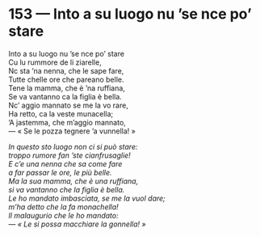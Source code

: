 # 153 — Into a su luogo nu ’se nce po’ stare

Into a su luogo nu ’se nce po’ stare  
Cu lu rummore de li ziarelle,  
Nc sta ’na nenna, che le sape fare,  
Tutte chelle ore che pareano belle.  
Tene la mamma, che è ’na ruffiana,  
Se va vantanno ca la figlia è bella.  
Nc’ aggio mannato se me la vo rare,  
Ha retto, ca la veste munacella;  
’A jastemma, che m’aggio mannato,  
— « Se le pozza tegnere ’a vunnella! »

_In questo sto luogo non ci si può stare:  
troppo rumore fan ’ste cianfrusaglie!  
E c’e una nenna che sa come fare  
a far passar le ore, le più belle.  
Ma la sua mamma, che è una ruffiana,  
si va vantanno che la figlia è bella.  
Le ho mandato imbasciata, se me la vuol dare;  
m’ha detto che la fa monachella!  
Il malaugurio che le ho mandato:  
— « Le si possa macchiare la gonnella! »_

